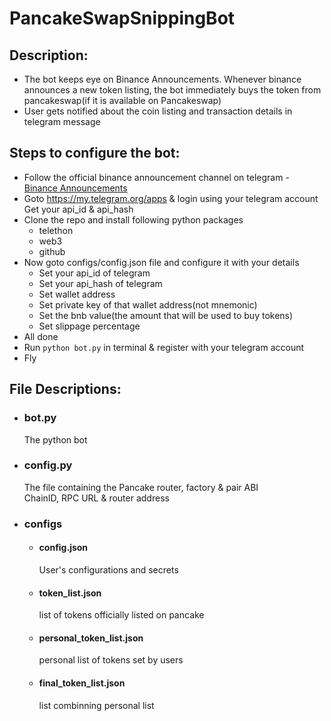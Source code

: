 # PancakeSwapSnippingBot

## Description:

- The bot keeps eye on Binance Announcements. Whenever binance announces a new token listing, the bot immediately buys the token from pancakeswap(if it is available on Pancakeswap)
- User gets notified about the coin listing and transaction details in telegram message

## Steps to configure the bot:

- Follow the official binance announcement channel on telegram - [Binance Announcements](https://t.me/binance_announcements)
- Goto https://my.telegram.org/apps & login using your telegram account  
  Get your api_id & api_hash 
- Clone the repo and install following python packages
  - telethon
  - web3
  - github
- Now goto configs/config.json file and configure it with your details
  - Set your api_id of telegram
  - Set your api_hash of telegram
  - Set wallet address
  - Set private key of that wallet address(not mnemonic)
  - Set the bnb value(the amount that will be used to buy tokens)
  - Set slippage percentage
- All done
- Run ```python bot.py``` in terminal & register with your telegram account
- Fly
  
## File Descriptions:
- ### bot.py  
  The python bot
- ### config.py  
  The file containing the Pancake router, factory & pair ABI  
  ChainID, RPC URL & router address
- ### configs
  - #### config.json  
    User's configurations and secrets
  - #### token_list.json  
    list of tokens officially listed on pancake
  - #### personal_token_list.json  
    personal list of tokens set by users
  - #### final_token_list.json  
    list combinning personal list 
  
  
  
  




